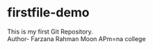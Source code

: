 # firstfile-demo
This is my first Git Repository.
<br>
Author- Farzana Rahman Moon APm=na college


